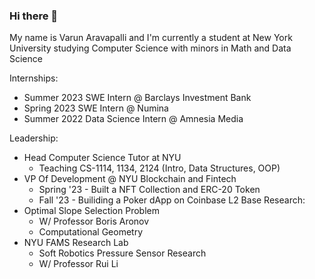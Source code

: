 ### Hi there 👋

My name is Varun Aravapalli and I'm currently a student at New York University studying Computer Science with minors in Math and Data Science

Internships:
- Summer 2023 SWE Intern @ Barclays Investment Bank
- Spring 2023 SWE Intern @ Numina
- Summer 2022 Data Science Intern @ Amnesia Media

Leadership:
- Head Computer Science Tutor at NYU
    - Teaching CS-1114, 1134, 2124 (Intro, Data Structures, OOP)
- VP Of Development @ NYU Blockchain and Fintech
    - Spring '23 - Built a NFT Collection and ERC-20 Token
    - Fall '23 - Builiding a Poker dApp on Coinbase L2 Base
Research:
- Optimal Slope Selection Problem
    - W/ Professor Boris Aronov
    - Computational Geometry
- NYU FAMS Research Lab
    - Soft Robotics Pressure Sensor Research
    - W/ Professor Rui Li
